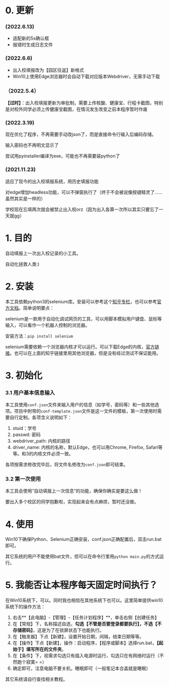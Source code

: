 # 0. 更新
### (2022.6.13)
- 适配新的5s确认框
- 报错时生成日志文件
### (2022.6.6)
- 出入校填报改为【园区往返】新格式
- Win10上使用Edge浏览器时会自动下载对应版本Webdriver，无需手动下载

### （2022.5.4）
**【过时】**：出入校填报更新为审批制，需要上传核酸、健康宝、行程卡截图，特别是对校外同学必须上传健康宝截图，在情况发生改变之前本程序暂时作废

### (2022.3.19)

现在优化了程序，不再需要手动改json了，而是直接命令行输入后编码存储。

输入密码也不再明文显示了

尝试用pyinstaller编译为exe，可能也不再需要装python了

### (2021.11.23)
适应了现今的出入校填报系统，用历史填报功能

对edge增加headless功能，可以不弹窗执行了（终于不会被说像按键精灵了……虽然其实是一样的）

学校现在忘填两次就会被禁止出入校orz（因为出入各算一次所以其实只要忘了一天就gg）


# 1. 目的

自动填报上一次出入校记录的小工具。

自动化拯救人类:)

# 2. 安装

本工具依赖python3的selenium库。安装可以参考这个[知乎专栏](https://zhuanlan.zhihu.com/p/111859925)，也可以参考[官方文档](https://selenium-python.readthedocs.io/installation.html)。简单说明要点：

selenium是一款用于自动化调试网页的工具，可以用脚本模拟用户键盘、鼠标等输入，可以看作一个机器人控制的浏览器。

安装方法：`pip install selenium`

selenium需要依赖一个浏览器内核才可以运行。可以下载Edge的内核，[官方链接](https://developer.microsoft.com/en-us/microsoft-edge/tools/webdriver/)。也可以在上面的知乎链接里用其他浏览器，但是没有经过测试不保证能用。

# 3. 初始化

### 3.1 用户基本信息输入

本工具使用`conf.json`文件来输入用户的信息（如学号，密码等）和一些其他选项。项目中附带的`conf-template.json`文件是这一文件的模板，第一次使用时需要自行定制。各项含义说明如下：

1. stuid：学号
2. passwd: 密码
3. webdriver_path: 内核的路径
4. driver_name: 内核的名称，默认Edge，也可以用Chrome, Firefox, Safari等等。和3的内核文件必须一致。

各项按需求修改完毕后，将文件名修改为`conf.json`即可结束。

### 3.2 第一次使用

本工具会使用“自动填报上一次信息”的功能，确保你确实是要这么做！

要出入多个校区的同学抱歉啦，实现起来会有点麻烦，暂时还没做。

# 4. 使用

Win10下确保Python、Selenium正确安装，conf.json正确配置后，双击run.bat即可。

其它系统的用户不能使用bat文件，但可以在命令行里用`python main.py`的方式运行。

# 5. 我能否让本程序每天固定时间执行？

在Win10系统下，可以。同时我也相信在其他系统下也可以。这里简单提供win10系统下的操作方法：

1. 右击**【此电脑】-【管理】-【任务计划程序】**，单击右侧【创建任务】
2. 在【常规】下，名称描述自选，**勾选【不管是否要登录都要执行】，不选【不存储密码】**，这是为了在锁屏状态下也能执行。
3. 在【触发器】下点【新建】，设置开始日期，间隔，结束日期等等。
4. 在【操作】下点【新建】，操作：启动程序，【程序或脚本】选择run.bat，**【起始于】填写所在的文件夹**。
5. 在【条件】下，视需求勾选只有插入电源时运行，勾选只在有网络时运行（不然跑个寂寞= =）
6. 确定即可，注意电脑不要关机，睡眠即可（一般笔记本合盖就是睡眠）

其它系统请自行查找相关教程。

